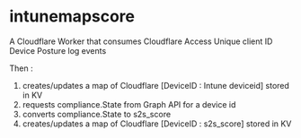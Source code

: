 # intunemapscore

A Cloudflare Worker that consumes Cloudflare Access Unique client ID Device Posture log events

Then :

1. creates/updates a map of Cloudflare [DeviceID : Intune deviceid] stored in KV
2. requests compliance.State from Graph API for a device id
3. converts compliance.State to s2s_score
4. creates/updates a map of Cloudflare [DeviceID : s2s_score] stored in KV
